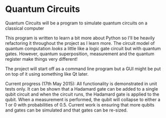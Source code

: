 Quantum Circuits
================

Quantum Circuits will be a program to simulate quantum circuits on a classical computer

This program is written to learn a bit more about Python so I'll be heavily refactoring it throughout the project as I learn more.  The circuit model of quantum computation <i>looks</i> a little like a logic gate circuit but with quantum gates.  However, quantum superposition, measurement and the quantum register make things very different!

The project will start off as a command line program but a GUI might be put on top of it using something like Qt later.

Current progress (17th May 2015): All functionality is demonstrated in unit tests only.  It can be shown that a Hadamard gate can be added to a single qubit circuit and when the circuit runs, the Hadamard gate is applied to the qubit.  When a measurement is performed, the qubit will collapse to either a 1 or 0 with probabilities of 0.5.  Current work is ensuring that more qubits and gates can be simulated and that gates can be re-sized.
